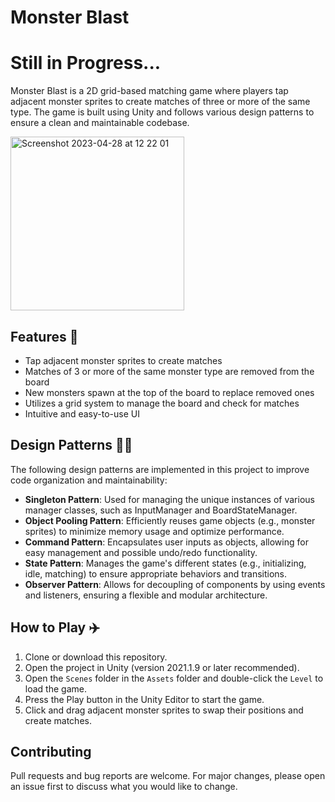 # Monster Blast

# Still in Progress...

Monster Blast is a 2D grid-based matching game where players tap adjacent monster sprites to create matches of three or more of the same type. The game is built using Unity and follows various design patterns to ensure a clean and maintainable codebase.

<img width="278" alt="Screenshot 2023-04-28 at 12 22 01" src="https://user-images.githubusercontent.com/34586769/235109292-19f124ce-58d8-40a6-9e22-b9823a5a6a50.png">


## Features 🚁

- Tap adjacent monster sprites to create matches
- Matches of 3 or more of the same monster type are removed from the board
- New monsters spawn at the top of the board to replace removed ones
- Utilizes a grid system to manage the board and check for matches
- Intuitive and easy-to-use UI

## Design Patterns 🧑‍🚀

The following design patterns are implemented in this project to improve code organization and maintainability:

- **Singleton Pattern**: Used for managing the unique instances of various manager classes, such as InputManager and BoardStateManager.
- **Object Pooling Pattern**: Efficiently reuses game objects (e.g., monster sprites) to minimize memory usage and optimize performance.
- **Command Pattern**: Encapsulates user inputs as objects, allowing for easy management and possible undo/redo functionality.
- **State Pattern**: Manages the game's different states (e.g., initializing, idle, matching) to ensure appropriate behaviors and transitions.
- **Observer Pattern**: Allows for decoupling of components by using events and listeners, ensuring a flexible and modular architecture.

## How to Play ✈️

1. Clone or download this repository.
2. Open the project in Unity (version 2021.1.9 or later recommended).
3. Open the `Scenes` folder in the `Assets` folder and double-click the `Level` to load the game.
4. Press the Play button in the Unity Editor to start the game.
5. Click and drag adjacent monster sprites to swap their positions and create matches.

## Contributing

Pull requests and bug reports are welcome. For major changes, please open an issue first to discuss what you would like to change.


 
